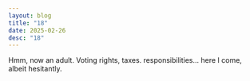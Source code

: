 ```yaml
---
layout: blog
title: "18"
date: 2025-02-26
desc: "18"
---
```


Hmm, now an adult. Voting rights, taxes. responsibilities... here I come, albeit hesitantly.